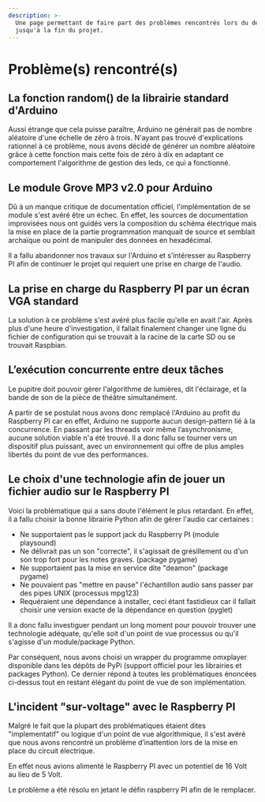 ```yaml
---
description: >-
  Une page permettant de faire part des problèmes rencontrés lors du début
  jusqu'à la fin du projet.
---
```


# Problème\(s\) rencontré\(s\)

## La fonction random\(\) de la librairie standard d'Arduino

Aussi étrange que cela puisse paraître, Arduino ne générait pas de nombre aléatoire d'une échelle de zéro à trois. N'ayant pas trouvé d'explications rationnel à ce problème, nous avons décidé de générer un nombre aléatoire grâce à cette fonction mais cette fois de zéro à dix en adaptant ce comportement l'algorithme de gestion des leds, ce qui a fonctionné.

## Le module Grove MP3 v2.0 pour Arduino

Dû à un manque critique de documentation officiel, l'implémentation de se module s'est avéré être un échec. En effet, les sources de documentation improvisées nous ont guidés vers la composition du schéma électrique mais la mise en place de la partie programmation manquait de source et semblait archaïque ou point de manipuler des données en hexadécimal.

Il a fallu abandonner nos travaux sur l'Arduino et s’intéresser au Raspberry PI afin de continuer le projet qui requiert une prise en charge de l'audio.

## La prise en charge du Raspberry PI par un écran VGA standard

La solution à ce problème s'est avéré plus facile qu'elle en avait l'air. Après plus d'une heure d'investigation, il fallait finalement changer une ligne du fichier de configuration qui se trouvait à la racine de la carte SD ou se trouvait Raspbian.

## L’exécution concurrente entre deux tâches

Le pupitre doit pouvoir gérer l'algorithme de lumières, dit l'éclairage, et la bande de son de la pièce de théâtre simultanément.

A partir de se postulat nous avons donc remplacé l'Arduino au profit du Raspberry PI car en effet, Arduino ne supporte aucun design-pattern lié à la concurrence. En passant par les threads voir même l’asynchronisme, aucune solution viable n'a été trouvé. Il a donc fallu se tourner vers un dispositif plus puissant, avec un environnement qui offre de plus amples libertés du point de vue des performances.

## Le choix d'une technologie afin de jouer un fichier audio sur le Raspberry PI

Voici la problématique qui a sans doute l'élément le plus retardant. En effet, il a fallu choisir la bonne librairie Python afin de gérer l'audio car certaines :

* Ne supportaient pas le support jack du Raspberry PI \(module playsound\) 
* Ne délivrait pas un son "correcte", il s'agissait de grésillement ou d'un son trop fort pour les notes graves. \(package pygame\) 
* Ne supportaient pas la mise en service dite "deamon" \(package pygame\) 
* Ne pouvaient pas "mettre en pause" l'échantillon audio sans passer par des pipes UNIX \(processus mpg123\) 
* Requéraient une dépendance à installer, ceci étant fastidieux car il fallait choisir une version exacte  de la dépendance en question \(pyglet\)

Il a donc fallu investiguer pendant un long moment pour pouvoir trouver une technologie adéquate, qu'elle soit d'un point de vue processus ou qu'il s'agisse d'un module/package Python.

Par conséquent, nous avons choisi un wrapper du programme omxplayer disponible dans les dépôts de PyPi \(support officiel pour les librairies et packages Python\). Ce dernier répond à toutes les problématiques énoncées ci-dessus tout en restant élégant du point de vue de son implémentation.

## L'incident "sur-voltage" avec le Raspberry PI 

Malgré le fait que la plupart des problématiques étaient dites "implementatif" ou logique d'un point de vue algorithmique, il s'est avéré que nous avons rencontré un problème d’inattention lors de la mise en place du circuit électrique. 

En effet nous avions alimenté le Raspberry PI avec un potentiel de 16 Volt au lieu de 5 Volt. 

Le problème a été résolu en jetant le défin raspberry PI afin de le remplacer.

